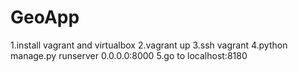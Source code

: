# GeoApp
1.install vagrant and virtualbox
2.vagrant up
3.ssh vagrant
4.python manage.py runserver 0.0.0.0:8000
5.go to localhost:8180
